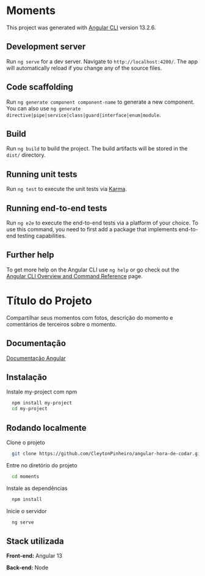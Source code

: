 # Moments

This project was generated with [Angular CLI](https://github.com/angular/angular-cli) version 13.2.6.

## Development server

Run `ng serve` for a dev server. Navigate to `http://localhost:4200/`. The app will automatically reload if you change any of the source files.

## Code scaffolding

Run `ng generate component component-name` to generate a new component. You can also use `ng generate directive|pipe|service|class|guard|interface|enum|module`.

## Build

Run `ng build` to build the project. The build artifacts will be stored in the `dist/` directory.

## Running unit tests

Run `ng test` to execute the unit tests via [Karma](https://karma-runner.github.io).

## Running end-to-end tests

Run `ng e2e` to execute the end-to-end tests via a platform of your choice. To use this command, you need to first add a package that implements end-to-end testing capabilities.

## Further help

To get more help on the Angular CLI use `ng help` or go check out the [Angular CLI Overview and Command Reference](https://angular.io/cli) page.

# Título do Projeto

Compartilhar seus momentos com fotos, descrição do momento e comentários de terceiros sobre o momento.



## Documentação

[Documentação Angular](https://angular.io/docs)


## Instalação

Instale my-project com npm

```bash
  npm install my-project
  cd my-project
```
    
## Rodando localmente

Clone o projeto

```bash
  git clone https://github.com/CleytonPinheiro/angular-hora-de-codar.git
```

Entre no diretório do projeto

```bash
  cd moments
```

Instale as dependências

```bash
  npm install
```

Inicie o servidor

```bash
  ng serve
```


## Stack utilizada

**Front-end:** Angular 13

**Back-end:** Node
